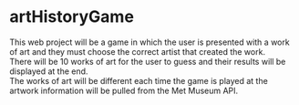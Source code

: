# artHistoryGame
This web project will be a game in which the user is presented with a work of art and they must choose the correct artist that created the work.</br>
There will be 10 works of art for the user to guess and their results will be displayed at the end.</br>
The works of art will be different each time the game is played at the artwork information will be pulled from the Met Museum API.
